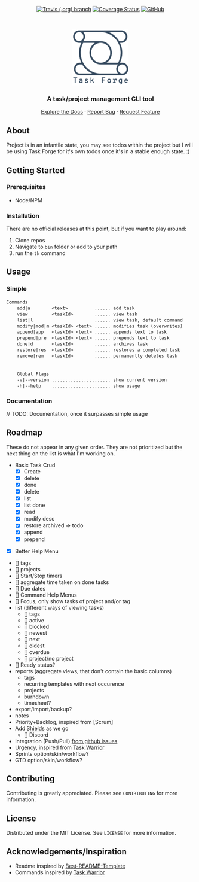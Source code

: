 <p align="center">

<a href="https://travis-ci.org/Gander7/task-forge.svg?branch=master">
<img alt="Travis (.org) branch" src="https://img.shields.io/travis/Gander7/task-forge/master"></a>

<a href='https://coveralls.io/github/Gander7/task-forge?branch=master'>
<img src='https://coveralls.io/repos/github/Gander7/task-forge/badge.svg?branch=master' alt='Coverage Status' /></a>

<a href='https://github.com/Gander7/task-forge/blob/master/LICENSE'>
<img alt="GitHub" src="https://img.shields.io/github/license/Gander7/task-forge"></a>

</p>

<br/>
<p align="center">
  <a href="https://github.com/Gander7/task-forge" margin="0">
    <img src="res/logo.png" alt="Logo" width="150" height="150">
  </a>

  <h3 align="center">A task/project management CLI tool</h3>
  
  <p align="center">
      <a href="#">Explore the Docs</a>
      ·
      <a href="https://github.com/Gander7/task-forge/issues">Report Bug</a>
      ·
      <a href="https://github.com/Gander7/task-forge/issues">Request Feature</a>

  </p>
</p>

## About

Project is in an infantile state, you may see todos within the project but
I will be using Task Forge for it's own todos once it's in a stable enough state. :)

## Getting Started

### Prerequisites

- Node/NPM

### Installation

There are no official releases at this point, but if you want to play around:

1. Clone repos
2. Navigate to `bin` folder or add to your path
3. run the `tk` command

## Usage

### Simple

```
Commands
    add|a        <text>          ...... add task
    view         <taskId>        ...... view task
    list|l                       ...... view task, default command
    modify|mod|m <taskId> <text> ...... modifies task (overwrites)
    append|app   <taskId> <text> ...... appends text to task
    prepend|pre  <taskId> <text> ...... prepends text to task
    done|d       <taskId>        ...... archives task
    restore|res  <taskId>        ...... restores a completed task
    remove|rem   <taskId>        ...... permanently deletes task


    Global Flags
    -v|--version ...................... show current version
    -h|--help    ...................... show usage
```

### Documentation

// TODO: Documentation, once it surpasses simple usage

## Roadmap

These do not appear in any given order.
They are not prioritized but the next thing on the list is what I'm working on.

- Basic Task Crud
  - [x] Create
  - [x] delete
  - [x] done
  - [x] delete
  - [x] list
  - [x] list done
  - [x] read
  - [x] modify desc
  - [x] restore archived => todo
  - [x] append
  - [x] prepend
- [x] Better Help Menu
- [] tags
- [] projects
- [] Start/Stop timers
- [] aggregate time taken on done tasks
- [] Due dates
- [] Command Help Menus
- [] Focus, only show tasks of project and/or tag
- list (different ways of viewing tasks)
  - [] tags
  - [] active
  - [] blocked
  - [] newest
  - [] next
  - [] oldest
  - [] overdue
  - [] project/no project
- [] Ready status?
- reports (aggregate views, that don't contain the basic columns)
  - tags
  - recurring templates with next occurence
  - projects
  - burndown
  - timesheet?
- export/import/backup?
- notes
- Priority+Backlog, inspired from [Scrum]
- Add [Shields](https://shields.io/) as we go
  - [] Discord
- Integration (Push/Pull) [from github issues](https://help.github.com/en/github/managing-your-work-on-github/about-issues)
- Urgency, inspired from [Task Warrior](https://github.com/GothenburgBitFactory/taskwarrior)
- Sprints option/skin/workflow?
- GTD option/skin/workflow?

## Contributing

Contributing is greatly appreciated.
Please see `CONTRIBUTING` for more information.

## License

Distributed under the MIT License. See `LICENSE` for more information.

## Acknowledgements/Inspiration

- Readme inspired by [Best-README-Template](https://github.com/othneildrew/Best-README-Template/blob/master/README.md)
- Commands inspired by [Task Warrior](https://github.com/GothenburgBitFactory/taskwarrior)
